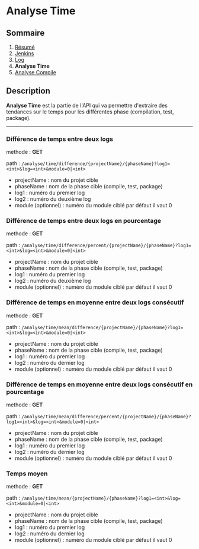 # Analyse Time

## Sommaire

1. [Résumé](https://github.com/leofrere/PJI-APIRestFull/blob/master/README.md)
2. [Jenkins](https://github.com/leofrere/PJI-APIRestFull/blob/master/doc/Jenkins.md)
3. [Log](https://github.com/leofrere/PJI-APIRestFull/blob/master/doc/Log.md)
4. **Analyse Time**
5. [Analyse Compile](https://github.com/leofrere/PJI-APIRestFull/blob/master/doc/AnalyseCompile.md)

## Description

**Analyse Time** est la partie de l'API qui va permettre d'extraire des tendances sur le temps pour les différentes phase (compilation, test, package).

---

### Différence de temps entre deux logs

methode : **GET**

path : `/analyse/time/difference/{projectName}/{phaseName}?log1=<int>&log=<int>&module=0|<int>`
- projectName : nom du projet cible
- phaseName : nom de la phase cible (compile, test, package)
- log1 : numéro du premier log
- log2 : numéro du deuxième log
- module (optionnel) : numéro du module ciblé par défaut il vaut 0

### Différence de temps entre deux logs en pourcentage

methode : **GET**

path : `/analyse/time/difference/percent/{projectName}/{phaseName}?log1=<int>&log=<int>&module=0|<int>`
- projectName : nom du projet cible
- phaseName : nom de la phase cible (compile, test, package)
- log1 : numéro du premier log
- log2 : numéro du deuxième log
- module (optionnel) : numéro du module ciblé par défaut il vaut 0

### Différence de temps en moyenne entre deux logs consécutif

methode : **GET**

path : `/analyse/time/mean/difference/{projectName}/{phaseName}?log1=<int>&log=<int>&module=0|<int>`
- projectName : nom du projet cible
- phaseName : nom de la phase cible (compile, test, package)
- log1 : numéro du premier log
- log2 : numéro du dernier log
- module (optionnel) : numéro du module ciblé par défaut il vaut 0

### Différence de temps en moyenne entre deux logs consécutif en pourcentage

methode : **GET**

path : `/analyse/time/mean/difference/percent/{projectName}/{phaseName}?log1=<int>&log=<int>&module=0|<int>`
- projectName : nom du projet cible
- phaseName : nom de la phase cible (compile, test, package)
- log1 : numéro du premier log
- log2 : numéro du dernier log
- module (optionnel) : numéro du module ciblé par défaut il vaut 0

### Temps moyen

methode : **GET**

path : `/analyse/time/mean/{projectName}/{phaseName}?log1=<int>&log=<int>&module=0|<int>`
- projectName : nom du projet cible
- phaseName : nom de la phase cible (compile, test, package)
- log1 : numéro du premier log
- log2 : numéro du dernier log
- module (optionnel) : numéro du module ciblé par défaut il vaut 0